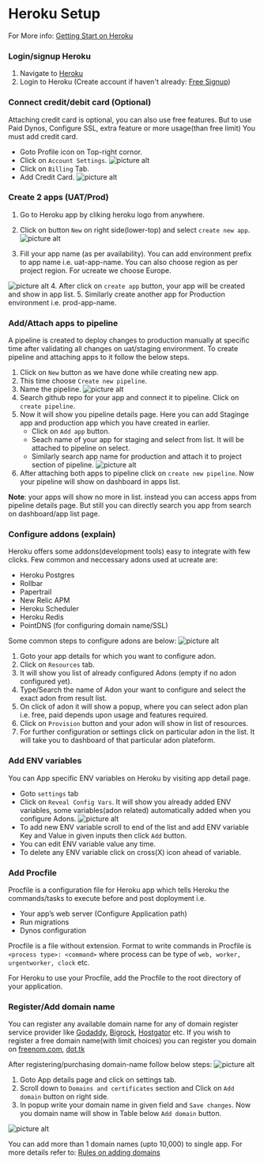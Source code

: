 # Heroku Setup
For More info: [Getting Start on Heroku](https://devcenter.heroku.com/articles/getting-started-with-php)

### Login/signup Heroku
1. Navigate to [Heroku](https://www.heroku.com/)
2. Login to Heroku (Create account if haven't already: [Free Signup](https://signup.heroku.com/))

### Connect credit/debit card (Optional)
 Attaching credit card is optional, you can also use free features. But to use Paid Dynos, Configure SSL, extra feature or more usage(than free limit) You must add credit card.

* Goto Profile icon on Top-right cornor.
* Click on `Account Settings`.
![picture alt](https://raw.githubusercontent.com/suri4ucreate/chaos-monkey-dox/master/img/heroku-settings.png "Account Settings")
* Click on `Billing` Tab.
* Add Credit Card.
![picture alt](https://raw.githubusercontent.com/suri4ucreate/chaos-monkey-dox/master/img/heroku-billing.png "Billing - Add card")

### Create 2 apps (UAT/Prod)
1. Go to Heroku app by cliking heroku logo from anywhere.
2. Click on button `New` on right side(lower-top) and select `create new app`.
![picture alt](https://raw.githubusercontent.com/suri4ucreate/chaos-monkey-dox/master/img/heroku-new-app.png "Create new app")

3. Fill your app name (as per availability). You can add environment prefix to app name i.e. uat-app-name.
You can also choose region as per project region. For ucreate we choose Europe.

![picture alt](https://raw.githubusercontent.com/suri4ucreate/chaos-monkey-dox/master/img/heroku-new-app-create.png "Create new app")
4. After click on `create app` button, your app will be created and show in app list.
5. Similarly create another app for Production environment i.e. prod-app-name.

### Add/Attach apps to pipeline
A pipeline is created to deploy changes to production manually at specific time after validating all changes on uat/staging environment.
To create pipeline and attaching apps to it follow the below steps.

1. Click on `New` button as we have done while creating new app.
2. This time choose `Create new pipeline`.
3. Name the pipeline.
![picture alt](https://raw.githubusercontent.com/suri4ucreate/chaos-monkey-dox/master/img/create-pipeline.png "Create new pipeline")
4. Search github repo for your app and connect it to pipeline. Click on `create pipeline`.
5. Now it will show you pipeline details page. Here you can add Staginge app and production app which you have created in earlier.
    * Click on `Add app` button.
    * Seach name of your app for staging and select from list. It will be attached to pipeline on select.
    * Similarly search app name for production and attach it to project section of pipeline.
![picture alt](https://raw.githubusercontent.com/suri4ucreate/chaos-monkey-dox/master/img/heroku-pipeline-detail.png "Create new pipeline")
6. After attaching both apps to pipeline click on `create new pipeline`.
Now your pipeline will show on dashboard in apps list.

**Note**: your apps will show no more in list. instead you can access apps from pipeline details page. But still you can directly search you app from search on dashboard/app list page.

### Configure addons (explain)
Heroku offers some addons(development tools) easy to integrate with few clicks.
Few common and neccessary adons used at ucreate are:

* Heroku Postgres
* Rollbar
* Papertrail
* New Relic APM
* Heroku Scheduler
* Heroku Redis
* PointDNS (for configuring domain name/SSL)

Some common steps to configure adons are below:
![picture alt](https://raw.githubusercontent.com/suri4ucreate/chaos-monkey-dox/master/img/heroku-resources.png "Heroku resources")
1. Goto your app details for which you want to configure adon.
2. Click on `Resources` tab.
3. It will show you list of already configured Adons (empty if no adon configured yet).
4. Type/Search the name of Adon your want to configure and select the exact adon from result list.
5. On click of adon it will show a popup, where you can select adon plan i.e. free, paid depends upon usage and features required.
6. Click on `Provision` button and your adon will show in list of resources.
7. For further configuration or settings click on particular adon in the list. It will take you to dashboard of that particular adon plateform.

### Add ENV variables
You can App specific ENV variables on Heroku by visiting app detail page.

* Goto `settings` tab
* Click on `Reveal Config Vars`. It will show you already added ENV variables, some variables(adon related) automatically added when you configure Adons.
![picture alt](https://raw.githubusercontent.com/suri4ucreate/chaos-monkey-dox/master/img/env-variables.png "Add ENV Variables")
* To add new ENV variable scroll to end of the list and add ENV variable Key and Value in given inputs then click `Add` button.
* You can edit ENV variable value any time.
* To delete any ENV variable click on cross(X) icon ahead of variable.

### Add Procfile
Procfile is a configuration file for Heroku app which tells Heroku the commands/tasks to execute before and post doployment i.e. 

- Your app’s web server (Configure Application path)
- Run migrations
- Dynos configuration

Procfile is a file without extension.
Format to write commands in Procfile is `<process type>: <command>`
    where process can be type of `web, worker, urgentworker, clock` etc.

For Heroku to use your Procfile, add the Procfile to the root directory of your application.

### Register/Add domain name
You can register any available domain name for any of domain register service provider like [Godaddy](https://in.godaddy.com/), [Bigrock](https://www.bigrock.in/dod#/netcom-domain-deals), [Hostgator](https://www.hostgator.in/domain-registration) etc.
If you wish to register a free domain name(with limit choices) you can register you domain on [freenom.com](https://www.freenom.com/en/index.html), [dot.tk](www.dot.tk)

After registering/purchasing domain-name follow below steps:
![picture alt](https://raw.githubusercontent.com/suri4ucreate/chaos-monkey-dox/master/img/add-domain.png "Add Domain")

1. Goto App details page and click on settings tab.
2. Scroll down to `Domains and certificates` section and Click on `Add domain` button on right side.
3. In popup write your domain name in given field and `Save changes`.
Now you domain name will show in Table below `Add domain` button.

![picture alt](https://raw.githubusercontent.com/suri4ucreate/chaos-monkey-dox/master/img/add-domain-name.png "Add domain name popup")

You can add more than 1 domain names (upto 10,000) to single app.
For more details refer to: [Rules on adding domains](https://devcenter.heroku.com/articles/custom-domains#rules-on-adding-domains)